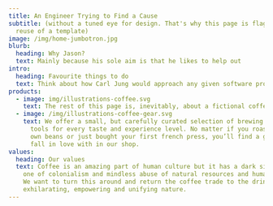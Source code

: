 ```yaml
---
title: An Engineer Trying to Find a Cause
subtitle: (without a tuned eye for design. That's why this page is flagrant
  reuse of a template)
image: /img/home-jumbotron.jpg
blurb:
  heading: Why Jason?
  text: Mainly because his sole aim is that he likes to help out
intro:
  heading: Favourite things to do
  text: Think about how Carl Jung would approach any given software problem
products:
  - image: img/illustrations-coffee.svg
    text: The rest of this page is, inevitably, about a fictional coffee consortium
  - image: /img/illustrations-coffee-gear.svg
    text: We offer a small, but carefully curated selection of brewing gear and
      tools for every taste and experience level. No matter if you roast your
      own beans or just bought your first french press, you’ll find a gadget to
      fall in love with in our shop.
values:
  heading: Our values
  text: Coffee is an amazing part of human culture but it has a dark side too –
    one of colonialism and mindless abuse of natural resources and human lives.
    We want to turn this around and return the coffee trade to the drink’s
    exhilarating, empowering and unifying nature.
---
```

